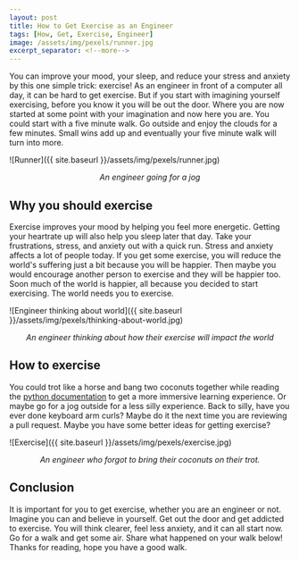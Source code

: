 ```yaml
---
layout: post
title: How to Get Exercise as an Engineer
tags: [How, Get, Exercise, Engineer]
image: /assets/img/pexels/runner.jpg
excerpt_separator: <!--more-->
---
```

You can improve your mood, your sleep, and reduce your stress and anxiety by this one simple trick: exercise! As an engineer in front of a computer all day, it can be hard to get exercise. But if you start with imagining yourself exercising, before you know it you will be out the door. Where you are now started at some point with your imagination and now here you are. You could start with a five minute walk. Go outside and enjoy the clouds for a few minutes. Small wins add up and eventually your five minute walk will turn into more.

<!--more-->

![Runner]({{ site.baseurl }}/assets/img/pexels/runner.jpg)
<p align="center"><i>An engineer going for a jog</i></p>

## Why you should exercise

Exercise improves your mood by helping you feel more energetic. Getting your heartrate up will also help you sleep later that day. Take your frustrations, stress, and anxiety out with a quick run. Stress and anxiety affects a lot of people today. If you get some exercise, you will reduce the world's suffering just a bit because you will be happier. Then maybe you would encourage another person to exercise and they will be happier too. Soon much of the world is happier, all because you decided to start exercising. The world needs you to exercise.

![Engineer thinking about world]({{ site.baseurl }}/assets/img/pexels/thinking-about-world.jpg)
<p align="center"><i>An engineer thinking about how their exercise will impact the world</i></p>

## How to exercise

You could trot like a horse and bang two coconuts together while reading the [python documentation](https://en.wikiquote.org/wiki/Monty_Python_and_the_Holy_Grail) to get a more immersive learning experience. Or maybe go for a jog outside for a less silly experience. Back to silly, have you ever done keyboard arm curls? Maybe do it the next time you are reviewing a pull request. Maybe you have some better ideas for getting exercise?

![Exercise]({{ site.baseurl }}/assets/img/pexels/exercise.jpg)
<p align="center"><i>An engineer who forgot to bring their coconuts on their trot.</i></p>

## Conclusion

It is important for you to get exercise, whether you are an engineer or not. Imagine you can and believe in yourself. Get out the door and get addicted to exercise. You will think clearer, feel less anxiety, and it can all start now. Go for a walk and get some air. Share what happened on your walk below! Thanks for reading, hope you have a good walk.


